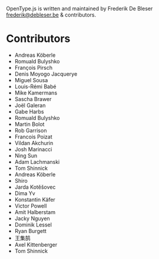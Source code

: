 OpenType.js is written and maintained by Frederik De Bleser <frederik@debleser.be> & contributors.

Contributors
============================
* Andreas Köberle
* Romuald Bulyshko
* François Pirsch
* Denis Moyogo Jacquerye
* Miguel Sousa
* Louis-Rémi Babé
* Mike Kamermans
* Sascha Brawer
* Joël Galeran
* Gabe Harbs
* Romuald Bulyshko
* Martin Bolot
* Rob Garrison
* Francois Poizat
* Vildan Akchurin
* Josh Marinacci
* Ning Sun
* Adam Lachmanski
* Tom Shinnick
* Andreas Köberle
* Shiro
* Jarda Kotěšovec
* Dima Yv
* Konstantin Käfer
* Victor Powell
* Amit Halberstam
* Jacky Nguyen
* Dominik Lessel
* Ryan Burgett
* 王集鹄
* Axel Kittenberger
* Tom Shinnick
